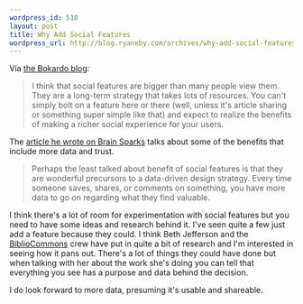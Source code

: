 ```yaml
--- 
wordpress_id: 518
layout: post
title: Why Add Social Features
wordpress_url: http://blog.ryaneby.com/archives/why-add-social-features/
---
```

Via <a href="http://bokardo.com/archives/why-invest-in-social-features/">the Bokardo blog</a>:

<blockquote>I think that social features are bigger than many people view them. They are a long-term strategy that takes lots of resources. You can't simply bolt on a feature here or there (well, unless it's article sharing or something super simple like that) and expect to realize the benefits of making a richer social experience for your users.</blockquote>

The <a href="http://www.uie.com/brainsparks/2007/05/01/why-invest-in-social-features-for-your-web-site/">article he wrote on Brain Sparks</a> talks about some of the benefits that include more data and trust.

<blockquote>Perhaps the least talked about benefit of social features is that they are wonderful precursors to a data-driven design strategy. Every time someone saves, shares, or comments on something, you have more data to go on regarding what they find valuable.</blockquote>

I think there's a lot of room for experimentation with social features but you need to have some ideas and research behind it. I've seen quite a few just add a feature because they could. I think Beth Jefferson and the <a href="http://bibliocommons.com/">BiblioCommons</a> crew have put in quite a bit of research and I'm interested in seeing how it pans out. There's a lot of things they could have done but when talking with her about the work she's doing you can tell that everything you see has a purpose and data behind the decision.

I do look forward to more data, presuming it's usable and shareable.
